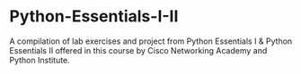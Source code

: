# Python-Essentials-I-II
A compilation of lab exercises and project from Python Essentials I &amp; Python Essentials II offered in this course by Cisco Networking Academy and Python Institute.
